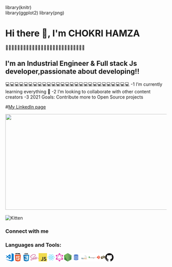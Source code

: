 
library(knitr)   
library(ggplot2) 
library(png)

# Hi there 👋, I'm CHOKRI HAMZA 
💎💎💎💎💎💎💎💎💎💎💎💎💎💎💎💎💎💎💎💎💎💎💎💎💎💎💎
## I'm an Industrial Engineer & Full stack Js developer,passionate about developing!!
💻💻💻💻💻💻💻💻💻💻💻💻💻💻💻💻💻💻💻💻💻💻💻💻💻💻💻
-1 I’m currently learning everything 🤣
-2 I’m looking to collaborate with other content creators
-3 2021 Goals: Contribute more to Open Source projects

#[My LinkedIn page](https://www.linkedin.com/in/chokri-hamza-46657814a/?lipi=urn%3Ali%3Apage%3Ad_flagship3_feed%3B2UD3BM5MRK%2BEBD6w4qVoLg%3D%3D)

<img src="https://lh3.googleusercontent.com/ogw/ADea4I7Q478IDzKC66zhTENRogaHwi_K8ZfNHV6iWQUp5A=s32-c-mo" style="width:800px;height:300px;">

<img src="https://lh3.googleusercontent.com/ogw/ADea4I7Q478IDzKC66zhTENRogaHwi_K8ZfNHV6iWQUp5A=s32-c-mo" alt="Kitten"
	title="A cute kitten" width="150" height="100" />

### Connect with me



### Languages and Tools:

[<img align="left" alt="Visual Studio Code" width="26px" src="https://raw.githubusercontent.com/github/explore/80688e429a7d4ef2fca1e82350fe8e3517d3494d/topics/visual-studio-code/visual-studio-code.png" />]()
[<img align="left" alt="HTML5" width="26px" src="https://raw.githubusercontent.com/github/explore/80688e429a7d4ef2fca1e82350fe8e3517d3494d/topics/html/html.png" />]()
[<img align="left" alt="CSS3" width="26px" src="https://raw.githubusercontent.com/github/explore/80688e429a7d4ef2fca1e82350fe8e3517d3494d/topics/css/css.png" />]()
[<img align="left" alt="Sass" width="26px" src="https://raw.githubusercontent.com/github/explore/80688e429a7d4ef2fca1e82350fe8e3517d3494d/topics/sass/sass.png" />]()
[<img align="left" alt="JavaScript" width="26px" src="https://raw.githubusercontent.com/github/explore/80688e429a7d4ef2fca1e82350fe8e3517d3494d/topics/javascript/javascript.png" />]()
[<img align="left" alt="React" width="26px" src="https://raw.githubusercontent.com/github/explore/80688e429a7d4ef2fca1e82350fe8e3517d3494d/topics/react/react.png" />]()
[<img align="left" alt="GraphQL" width="26px" src="https://raw.githubusercontent.com/github/explore/80688e429a7d4ef2fca1e82350fe8e3517d3494d/topics/graphql/graphql.png" />]()
[<img align="left" alt="Node.js" width="26px" src="https://raw.githubusercontent.com/github/explore/80688e429a7d4ef2fca1e82350fe8e3517d3494d/topics/nodejs/nodejs.png" />]()
[<img align="left" alt="SQL" width="26px" src="https://raw.githubusercontent.com/github/explore/80688e429a7d4ef2fca1e82350fe8e3517d3494d/topics/sql/sql.png" />]()
[<img align="left" alt="MySQL" width="26px" src="https://raw.githubusercontent.com/github/explore/80688e429a7d4ef2fca1e82350fe8e3517d3494d/topics/mysql/mysql.png" />]()
[<img align="left" alt="MongoDB" width="26px" src="https://raw.githubusercontent.com/github/explore/80688e429a7d4ef2fca1e82350fe8e3517d3494d/topics/mongodb/mongodb.png" />]()
[<img align="left" alt="Git" width="26px" src="https://raw.githubusercontent.com/github/explore/80688e429a7d4ef2fca1e82350fe8e3517d3494d/topics/git/git.png" />]()
[<img align="left" alt="GitHub" width="26px" src="https://raw.githubusercontent.com/github/explore/78df643247d429f6cc873026c0622819ad797942/topics/github/github.png" />]()



<br />
<br />
